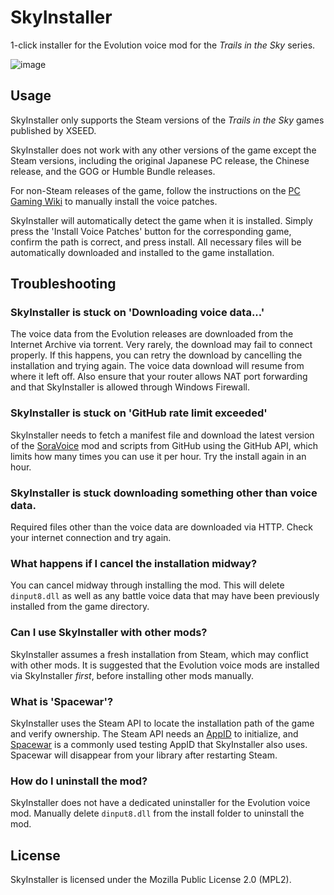 SkyInstaller
============

1-click installer for the Evolution voice mod for the *Trails in the Sky* series.

![image](https://user-images.githubusercontent.com/1000503/174682639-3c5317ff-fd62-4a4e-8356-160674843c19.png)

Usage
-----

SkyInstaller only supports the Steam versions of the *Trails in the Sky* games published by XSEED.

SkyInstaller does not work with any other versions of the game except the Steam versions, including the original Japanese PC release,
the Chinese release, and the GOG or Humble Bundle releases. 

For non-Steam releases of the game, follow the instructions on the [PC Gaming Wiki](https://www.pcgamingwiki.com/wiki/The_Legend_of_Heroes:_Trails_in_the_Sky)
to manually install the voice patches.

SkyInstaller will automatically detect the game when it is installed. Simply press the 'Install Voice Patches' button for the corresponding game,
confirm the path is correct, and press install. All necessary files will be automatically downloaded and installed to the game installation.

Troubleshooting
---------------

### SkyInstaller is stuck on 'Downloading voice data...'
The voice data from the Evolution releases are downloaded from the Internet Archive via torrent. Very rarely, the download may fail to connect properly. If this happens, you can retry the download
by cancelling the installation and trying again. The voice data download will resume from where it left off. Also ensure that your router allows NAT port forwarding and that SkyInstaller is allowed
through Windows Firewall.

### SkyInstaller is stuck on 'GitHub rate limit exceeded'
SkyInstaller needs to fetch a manifest file and download the latest version of the [SoraVoice](https://github.com/ZhenjianYang/SoraVoice) mod and scripts from GitHub using the GitHub API, which limits
how many times you can use it per hour. Try the install again in an hour.

### SkyInstaller is stuck downloading something other than voice data.
Required files other than the voice data are downloaded via HTTP. Check your internet connection and try again.

### What happens if I cancel the installation midway?
You can cancel midway through installing the mod. This will delete `dinput8.dll` as well as any battle voice data that may have been previously installed from the game directory.

### Can I use SkyInstaller with other mods?
SkyInstaller assumes a fresh installation from Steam, which may conflict with other mods. It is suggested that the Evolution voice mods are installed via SkyInstaller *first*, before
installing other mods manually.

### What is 'Spacewar'?
SkyInstaller uses the Steam API to locate the installation path of the game and verify ownership. The Steam API needs an [AppID](https://developer.valvesoftware.com/wiki/Steam_Application_IDs) to
initialize, and [Spacewar](https://steamdb.info/app/480/) is a commonly used testing AppID that SkyInstaller also uses. Spacewar will disappear from your library after restarting Steam.

### How do I uninstall the mod?
SkyInstaller does not have a dedicated uninstaller for the Evolution voice mod. Manually delete `dinput8.dll` from the install folder to uninstall the mod.

License
-------
SkyInstaller is licensed under the Mozilla Public License 2.0 (MPL2). 
